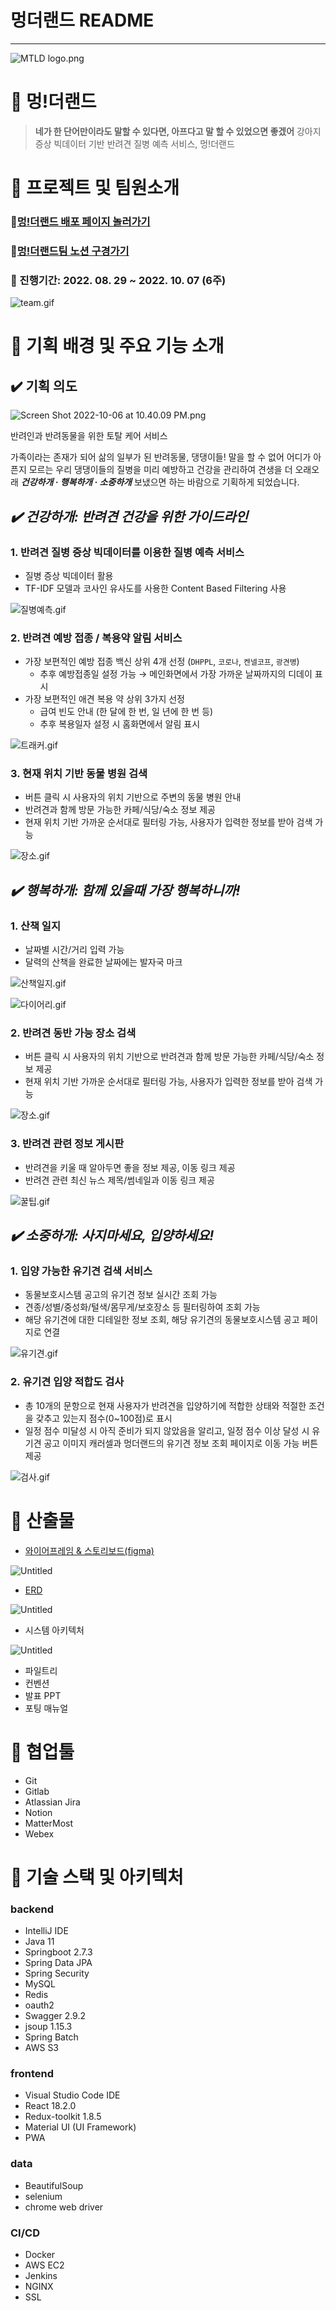 # 멍더랜드 README

---

![MTLD logo.png](MTLD%20README%2072983d50a7c14330b2e98049f3e1f558/MTLD_logo.png)

# 🐾 멍!더랜드

> **네가 한 단어만이라도 말할 수 있다면, 아프다고 말 할 수 있었으면 좋겠어**
> 강아지 증상 빅데이터 기반 반려견 질병 예측 서비스, 멍!더랜드

# 🐾 프로젝트 및 팀원소개

### 🐶[멍!더랜드 배포 페이지 놀러가기](https://j7a106.p.ssafy.io/)

### 🎡[멍!더랜드팀 노션 구경가기](https://www.notion.so/MTLD-509c9dc81ee8401db30b836ca65ec1b7)

### 📅 진행기간: 2022. 08. 29 ~ 2022. 10. 07 (6주)

![team.gif](MTLD%20README%2072983d50a7c14330b2e98049f3e1f558/team.gif)

# 🐾 기획 배경 및 주요 기능 소개

## ✔️ 기획 의도

![Screen Shot 2022-10-06 at 10.40.09 PM.png](MTLD%20README%2072983d50a7c14330b2e98049f3e1f558/Screen_Shot_2022-10-06_at_10.40.09_PM.png)

반려인과 반려동물을 위한 토탈 케어 서비스

가족이라는 존재가 되어 삶의 일부가 된 반려동물, 댕댕이들!
말을 할 수 없어 어디가 아픈지 모르는 우리 댕댕이들의 질병을 미리 예방하고 건강을 관리하여 견생을 더 오래오래 **_건강하개 · 행복하개 · 소중하개_** 보냈으면 하는 바람으로 기획하게 되었습니다.

## _✔️ 건강하개: 반려견 **건강**을 위한 가이드라인_

### 1. 반려견 질병 증상 빅데이터를 이용한 **질병 예측 서비스**

- 질병 증상 빅데이터 활용
- TF-IDF 모델과 코사인 유사도를 사용한 Content Based Filtering 사용

![질병예측.gif](MTLD%20README%2072983d50a7c14330b2e98049f3e1f558/%25EC%25A7%2588%25EB%25B3%2591%25EC%2598%2588%25EC%25B8%25A1.gif)

### 2. 반려견 예방 접종 / 복용약 알림 서비스

- 가장 보편적인 예방 접종 백신 상위 4개 선정 (`DHPPL`, `코로나`, `켄넬코프`, `광견병`)
  - 추후 예방접종일 설정 가능 → 메인화면에서 가장 가까운 날짜까지의 디데이 표시
- 가장 보편적인 애견 복용 약 상위 3가지 선정
  - 급여 빈도 안내 (한 달에 한 번, 일 년에 한 번 등)
  - 추후 복용일자 설정 시 홈화면에서 알림 표시

![트래커.gif](MTLD%20README%2072983d50a7c14330b2e98049f3e1f558/%25ED%258A%25B8%25EB%259E%2598%25EC%25BB%25A4.gif)

### 3. 현재 위치 기반 동물 병원 검색

- 버튼 클릭 시 사용자의 위치 기반으로 주변의 동물 병원 안내
- 반려견과 함께 방문 가능한 카페/식당/숙소 정보 제공
- 현재 위치 기반 가까운 순서대로 필터링 가능, 사용자가 입력한 정보를 받아 검색 가능

![장소.gif](MTLD%20README%2072983d50a7c14330b2e98049f3e1f558/%25EC%259E%25A5%25EC%2586%258C.gif)

## **_✔️ 행복하개: 함께 있을때 가장 행복하니까!_**

### 1. 산책 일지

- 날짜별 시간/거리 입력 가능
- 달력의 산책을 완료한 날짜에는 발자국 마크

![산책일지.gif](MTLD%20README%2072983d50a7c14330b2e98049f3e1f558/%25EC%2582%25B0%25EC%25B1%2585%25EC%259D%25BC%25EC%25A7%2580.gif)

![다이어리.gif](MTLD%20README%2072983d50a7c14330b2e98049f3e1f558/%25EB%258B%25A4%25EC%259D%25B4%25EC%2596%25B4%25EB%25A6%25AC.gif)

### 2. 반려견 동반 가능 장소 검색

- 버튼 클릭 시 사용자의 위치 기반으로 반려견과 함께 방문 가능한 카페/식당/숙소 정보 제공
- 현재 위치 기반 가까운 순서대로 필터링 가능, 사용자가 입력한 정보를 받아 검색 가능

![장소.gif](MTLD%20README%2072983d50a7c14330b2e98049f3e1f558/%25EC%259E%25A5%25EC%2586%258C.gif)

### 3. 반려견 관련 정보 게시판

- 반려견을 키울 때 알아두면 좋을 정보 제공, 이동 링크 제공
- 반려견 관련 최신 뉴스 제목/썸네일과 이동 링크 제공

![꿀팁.gif](MTLD%20README%2072983d50a7c14330b2e98049f3e1f558/%25EA%25BF%2580%25ED%258C%2581.gif)

## **_✔️ 소중하개: 사지마세요, 입양하세요!_**

### 1. 입양 가능한 유기견 검색 서비스

- 동물보호시스템 공고의 유기견 정보 실시간 조회 가능
- 견종/성별/중성화/털색/몸무게/보호장소 등 필터링하여 조회 가능
- 해당 유기견에 대한 디테일한 정보 조회, 해당 유기견의 동물보호시스템 공고 페이지로 연결

![유기견.gif](MTLD%20README%2072983d50a7c14330b2e98049f3e1f558/%25EC%259C%25A0%25EA%25B8%25B0%25EA%25B2%25AC.gif)

### 2. 유기견 입양 적합도 검사

- 총 10개의 문항으로 현재 사용자가 반려견을 입양하기에 적합한 상태와 적절한 조건을 갖추고 있는지 점수(0~100점)로 표시
- 일정 점수 미달성 시 아직 준비가 되지 않았음을 알리고, 일정 점수 이상 달성 시 유기견 공고 이미지 캐러셀과 멍더랜드의 유기견 정보 조회 페이지로 이동 가능 버튼 제공

![검사.gif](MTLD%20README%2072983d50a7c14330b2e98049f3e1f558/%25EA%25B2%2580%25EC%2582%25AC.gif)

# 🐾 산출물

- [와이어프레임 & 스토리보드(figma)](https://www.figma.com/file/bB6OcIAQ0FvFCdPSFEOKWE/MTLD?node-id=55%3A1306)

![Untitled](MTLD%20README%2072983d50a7c14330b2e98049f3e1f558/Untitled.png)

- [ERD](https://www.erdcloud.com/)

![Untitled](MTLD%20README%2072983d50a7c14330b2e98049f3e1f558/Untitled%201.png)

- 시스템 아키텍처

![Untitled](MTLD%20README%2072983d50a7c14330b2e98049f3e1f558/Untitled%202.png)

- 파일트리
- 컨벤션
- 발표 PPT
- 포팅 매뉴얼

# 🐾 협업툴

- Git
- Gitlab
- Atlassian Jira
- Notion
- MatterMost
- Webex

# 🐾 기술 스택 및 아키텍처

### **backend**

- IntelliJ IDE
- Java 11
- Springboot 2.7.3
- Spring Data JPA
- Spring Security
- MySQL
- Redis
- oauth2
- Swagger 2.9.2
- jsoup 1.15.3
- Spring Batch
- AWS S3

### **frontend**

- Visual Studio Code IDE
- React 18.2.0
- Redux-toolkit 1.8.5
- Material UI (UI Framework)
- PWA

### data

- BeautifulSoup
- selenium
- chrome web driver

### **CI/CD**

- Docker
- AWS EC2
- Jenkins
- NGINX
- SSL
